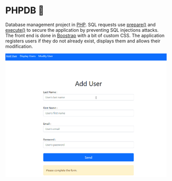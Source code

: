 # PHPDB :elephant:

Database management project in [PHP](https://www.php.net/). SQL requests use [prepare()](https://www.php.net/manual/en/pdo.prepare.php) and [execute()](https://www.php.net/manual/en/pdostatement.execute.php) to secure the application by preventing SQL injections attacks. The front end is done in [Boostrap](https://getbootstrap.com/) with a bit of custom CSS. The application registers users if they do not already exist, displays them and allows their modification.

![Demo gif](PHPDB.gif)